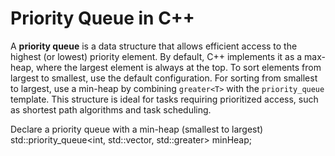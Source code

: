 # Priority Queue in C++

A **priority queue** is a data structure that allows efficient access to the highest (or lowest) priority element. By default, C++ implements it as a max-heap, where the largest element is always at the top. To sort elements from largest to smallest, use the default configuration. For sorting from smallest to largest, use a min-heap by combining `greater<T>` with the `priority_queue` template. This structure is ideal for tasks requiring prioritized access, such as shortest path algorithms and task scheduling.

Declare a priority queue with a min-heap (smallest to largest)
    std::priority_queue<int, std::vector<int>, std::greater<int>> minHeap;
